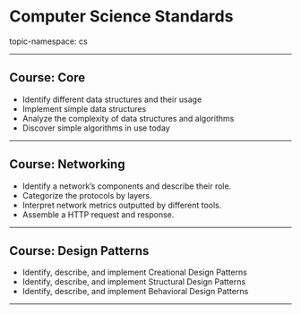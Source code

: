 # Computer Science Standards

topic-namespace: cs

---
## Course: Core


- Identify different data structures and their usage
- Implement simple data structures
- Analyze the complexity of data structures and algorithms
- Discover simple algorithms in use today


---
## Course: Networking


- Identify a network’s components and describe their role.
- Categorize the protocols by layers.
- Interpret network metrics outputted by different tools.
- Assemble a HTTP request and response.


---
## Course: Design Patterns


- Identify, describe, and implement Creational Design Patterns
- Identify, describe, and implement Structural Design Patterns
- Identify, describe, and implement Behavioral Design Patterns

---
